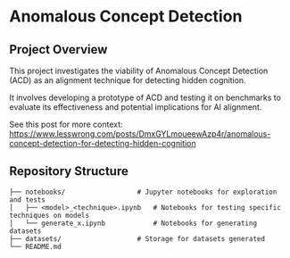 # Anomalous Concept Detection

## Project Overview
This project investigates the viability of Anomalous Concept Detection (ACD) as an alignment technique for detecting hidden cognition. 

It involves developing a prototype of ACD and testing it on benchmarks to evaluate its effectiveness and potential implications for AI alignment.

See this post for more context: https://www.lesswrong.com/posts/DmxGYLmoueewAzp4r/anomalous-concept-detection-for-detecting-hidden-cognition

## Repository Structure

```
├── notebooks/                  # Jupyter notebooks for exploration and tests
│   ├── <model>_<technique>.ipynb   # Notebooks for testing specific techniques on models
│   └── generate_x.ipynb            # Notebooks for generating datasets
├── datasets/                   # Storage for datasets generated
└── README.md
```

